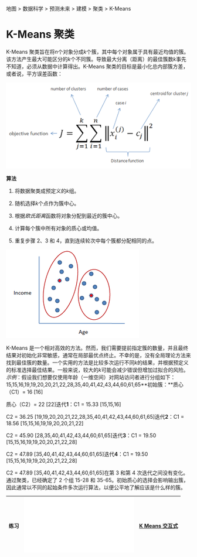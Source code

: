 地图 > 数据科学 > 预测未来 > 建模 > 聚类 > K-Means

# K-Means 聚类

K-Means 聚类旨在将*n*个对象分成*k*个簇，其中每个对象属于具有最近均值的簇。该方法产生最大可能区分的*k*个不同簇。导致最大分离（距离）的最佳簇数*k*事先不知道，必须从数据中计算得出。K-Means 聚类的目标是最小化总内部簇方差，或者说，平方误差函数：

![](img/ed5bbb05ebf413c222a1f376295bf811.jpg)

**算法**

1.  将数据聚类成预定义的*k*组。

1.  随机选择*k*个点作为簇中心。

1.  根据*欧氏距离*函数将对象分配到最近的簇中心。

1.  计算每个簇中所有对象的质心或均值。

1.  重复步骤 2、3 和 4，直到连续轮次中每个簇都分配相同的点。

![](img/e24409d58c4db5126e0ece78b91b09e6.jpg)

K-Means 是一个相对高效的方法。然而，我们需要提前指定簇的数量，并且最终结果对初始化非常敏感，通常在局部最优点终止。不幸的是，没有全局理论方法来找到最佳簇的数量。一个实用的方法是比较多次运行不同*k*的结果，并根据预定义的标准选择最佳结果。一般来说，较大的*k*可能会减少错误但增加过拟合的风险。*示例*：假设我们想要仅使用年龄（一维空间）对网站访问者进行分组如下：15,15,16,19,19,20,20,21,22,28,35,40,41,42,43,44,60,61,65**初始簇：**质心（C1）= 16 [16]

质心（C2）= 22 [22]迭代**1**：C1 = 15.33 [15,15,16]

C2 = 36.25 [19,19,20,20,21,22,28,35,40,41,42,43,44,60,61,65]迭代**2**：C1 = 18.56 [15,15,16,19,19,20,20,21,22]

C2 = 45.90 [28,35,40,41,42,43,44,60,61,65]迭代**3**：C1 = 19.50 [15,15,16,19,19,20,20,21,22,28]

C2 = 47.89 [35,40,41,42,43,44,60,61,65]迭代**4**：C1 = 19.50 [15,15,16,19,19,20,20,21,22,28]

C2 = 47.89 [35,40,41,42,43,44,60,61,65]在第 3 和第 4 次迭代之间没有变化。通过聚类，已经确定了 2 个组 15-28 和 35-65。初始质心的选择会影响输出簇，因此通常以不同的起始条件多次运行算法，以便公平地了解应该是什么样的簇。

| 练习 | ![](img/Kmeans.txt) | [K Means 交互式](http://home.dei.polimi.it/matteucc/Clustering/tutorial_html/AppletKM.html) |
| --- | --- | --- |
